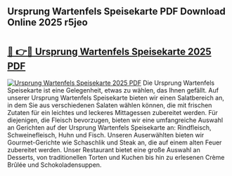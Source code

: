 ## Ursprung Wartenfels Speisekarte PDF Download Online 2025 r5jeo

# <h2><a href="http://gc7afi.nevu.top/?p=Ursprung+Wartenfels+Speisekarte">🔗 👉🔴 Ursprung Wartenfels Speisekarte 2025 PDF</a></h2>

[![Ursprung Wartenfels Speisekarte 2025 PDF](https://i.imgur.com/dBaPXMq.png)](http://gc7afi.nevu.top/?p=Ursprung+Wartenfels+Speisekarte)
Die Ursprung Wartenfels Speisekarte ist eine Gelegenheit, etwas zu wählen, das Ihnen gefällt. Auf unserer Ursprung Wartenfels Speisekarte bieten wir einen Salatbereich an, in dem Sie aus verschiedenen Salaten wählen können, die mit frischen Zutaten für ein leichtes und leckeres Mittagessen zubereitet werden. Für diejenigen, die Fleisch bevorzugen, bieten wir eine umfangreiche Auswahl an Gerichten auf der Ursprung Wartenfels Speisekarte an: Rindfleisch, Schweinefleisch, Huhn und Fisch. Unseren Auserwählten bieten wir Gourmet-Gerichte wie Schaschlik und Steak an, die auf einem alten Feuer zubereitet werden. Unser Restaurant bietet eine große Auswahl an Desserts, von traditionellen Torten und Kuchen bis hin zu erlesenen Crème Brûlée und Schokoladensuppen.
